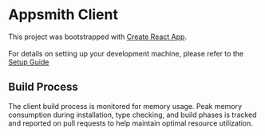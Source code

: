 # Appsmith Client
This project was bootstrapped with [Create React App](https://github.com/facebook/create-react-app).
<br><br> 
For details on setting up your development machine, please refer to the [Setup Guide](../../contributions/ClientSetup.md)

## Build Process
The client build process is monitored for memory usage. Peak memory consumption during installation, type checking, and build phases is tracked and reported on pull requests to help maintain optimal resource utilization.

